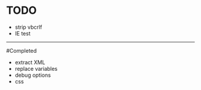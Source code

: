 # TODO

* strip vbcrlf
* IE test

------
#Completed

* extract XML
* replace variables
* debug options
* css
